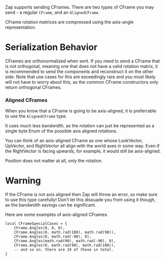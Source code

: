 Zap supports sending CFrames. There are two types of CFrame you may send - a regular `CFrame`, and an `AlignedCFrame`.

CFrame rotation matrices are compressed using the axis-angle representation.

# Serialization Behavior

CFrames are orthonormalized when sent. If you need to send a CFrame that is not orthogonal, meaning one that does not have a valid rotation matrix, it is recommended to send the components and reconstruct it on the other side.
Note that use cases for this are exceedingly rare and you most likely will not have to worry about this, as the common CFrame constructors only return orthogonal CFrames.

### Aligned CFrames

When you know that a CFrame is going to be axis-aligned, it is preferrable to use the `AlignedCFrame` type.

It uses much less bandwidth, as the rotation can just be represented as a single byte Enum of the possible axis aligned rotations.

You can think of an axis-aligned CFrame as one whose LookVector, UpVector, and RightVector all align with the world axes in some way. Even if the RightVector is facing upwards, for example, it would still be axis-aligned.

Position does not matter at all, only the rotation.

# Warning

If the CFrame is not axis aligned then Zap will throw an error, so make sure to use this type carefully! Don't let this dissuade you from using it though, as the bandwidth savings can be significant.

Here are some examples of axis-aligned CFrames.

```luau
local CFrameSpecialCases = {
	CFrame.Angles(0, 0, 0),
	CFrame.Angles(0, math.rad(180), math.rad(90)),
	CFrame.Angles(0, math.rad(-90), 0),
	CFrame.Angles(math.rad(90), math.rad(-90), 0),
	CFrame.Angles(0, math.rad(90), math.rad(180)),
	-- and so on. there are 24 of these in total.
}
```
